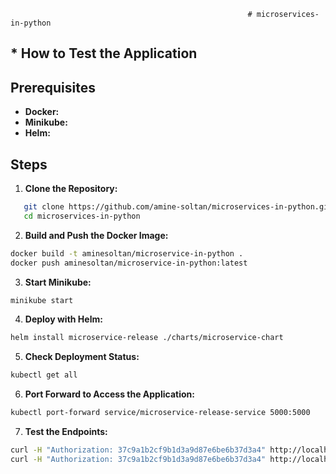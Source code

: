                                                          # microservices-in-python


## * How to Test the Application


## Prerequisites
* **Docker:** 
* **Minikube:** 
* **Helm:**
  
## Steps

1. **Clone the Repository:**


```bash
   git clone https://github.com/amine-soltan/microservices-in-python.git
   cd microservices-in-python
```

2. **Build and Push the Docker Image:**

```sh
docker build -t aminesoltan/microservice-in-python .
docker push aminesoltan/microservice-in-python:latest
```

3. **Start Minikube:**

```sh
minikube start
```

4. **Deploy with Helm:**

```sh
helm install microservice-release ./charts/microservice-chart
```

5. **Check Deployment Status:**

```sh
kubectl get all
```

6. **Port Forward to Access the Application:**

```sh
kubectl port-forward service/microservice-release-service 5000:5000
```

7. **Test the Endpoints:**

```sh
curl -H "Authorization: 37c9a1b2cf9b1d3a9d87e6be6b37d3a4" http://localhost:5000/current-price
curl -H "Authorization: 37c9a1b2cf9b1d3a9d87e6be6b37d3a4" http://localhost:5000/averages
```
